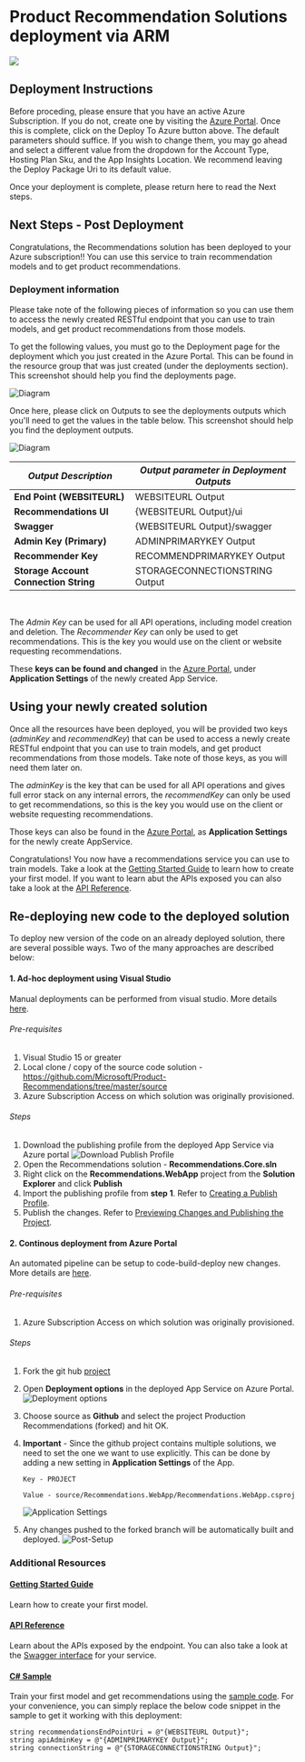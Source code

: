 # Product Recommendation Solutions deployment via ARM

<a href="https://portal.azure.com/#create/Microsoft.Template/uri/https%3A%2F%2Fraw.githubusercontent.com%2Frmanojkumar%2FProduct-Recommendations%2Fmaster%2Fdeploy%2Fresources.json" target="_blank">
    <img src="http://azuredeploy.net/deploybutton.png"/>
</a>

## Deployment Instructions

Before proceding, please ensure that you have an active Azure Subscription. If you do not, create one by visiting the [Azure Portal](https://portal.azure.com/). Once this is complete, click on the Deploy To Azure button above. The default parameters should suffice. If you wish to change them, you may go ahead and select a different value from the dropdown for the Account Type, Hosting Plan Sku, and the App Insights Location. We recommend leaving the Deploy Package Uri to its default value.

Once your deployment is complete, please return here to read the Next steps.

## Next Steps - Post Deployment

Congratulations, the Recommendations solution has been deployed to your Azure subscription!!
You can use this service to train recommendation models and to get product recommendations.

### Deployment information

Please take note of the following pieces of information so you can use them to access the newly created RESTful endpoint that you can use to train models, and get product recommendations from
those models. 

To get the following values, you must go to the Deployment page for the deployment which you just created in the Azure Portal. This can be found in the resource group that was just created (under the deployments section). This screenshot should help you find the deployments page.

![Diagram](deploymentsPageFromRg.png)

Once here, please click on Outputs to see the deployments outputs which you'll need to get the values in the table below. This screenshot should help you find the deployment outputs.

![Diagram](deploymentOutputs.PNG)

|*Output Description* |*Output parameter in Deployment Outputs*|
|-----------|----------|
|**End Point (WEBSITEURL)**|WEBSITEURL Output |
|**Recommendations UI**|{WEBSITEURL Output}/ui |
|**Swagger**|{WEBSITEURL Output}/swagger |
|**Admin Key (Primary)**|ADMINPRIMARYKEY Output |
|**Recommender Key** |RECOMMENDPRIMARYKEY Output |
|**Storage Account Connection String**|STORAGECONNECTIONSTRING Output |

&nbsp;
  
The *Admin Key* can be used for all API operations, including model creation and deletion.
The *Recommender Key* can only be used to get recommendations. This is the key you would use on the client or website requesting recommendations.

These **keys can be found and changed** in the [Azure Portal](https://portal.azure.com/), under **Application Settings** of the newly created App Service.

## Using your newly created solution

Once all the resources have been deployed, you will be provided two keys (*adminKey* and *recommendKey*) 
that can be used to access a newly create RESTful endpoint that you can use to train models, and get product recommendations from
those models.  Take note of those keys, as you will need them later on.

The *adminKey* is the key that can be used for all API operations and gives full error stack on any internal errors, the *recommendKey* can only be used to 
get recommendations, so this is the key you would use on the client or website requesting recommendations.

Those keys can also be found in the  [Azure Portal](http://portal.azure.com/), as **Application Settings** for the newly create AppService.

Congratulations! You now have a recommendations service you can use to train models.
Take a look at the [Getting Started Guide](../getting-started.md) to learn how to create your first model.  If you want to learn abut the APIs exposed you can also take a look at the [API Reference](../doc/api-reference.md).


## Re-deploying new code to the deployed solution

To deploy new version of the code on an already deployed solution, there are several possible ways. Two of the many approaches are described below:

#### 1. Ad-hoc deployment using Visual Studio

Manual deployments can be performed from visual studio. More details [here](https://msdn.microsoft.com/en-us/library/dd465337(v=vs.110).aspx).

###### Pre-requisites
1. Visual Studio 15 or greater
2. Local clone / copy of the source code solution - https://github.com/Microsoft/Product-Recommendations/tree/master/source
3. Azure Subscription Access on which solution was originally provisioned.


###### Steps
1. Download the publishing profile from the deployed App Service via Azure portal
![Download Publish Profile](../images/post-deployment/download-publish-profile.png)
2. Open the Recommendations solution - **Recommendations.Core.sln**
3. Right click on the **Recommendations.WebApp** project from the **Solution Explorer** and click **Publish**
4. Import the publishing profile from **step 1**. Refer to [Creating a Publish Profile](https://msdn.microsoft.com/en-us/library/dd465337(v=vs.110).aspx#Anchor_0).
5. Publish the changes. Refer to [Previewing Changes and Publishing the Project](https://msdn.microsoft.com/en-us/library/dd465337(v=vs.110).aspx#Anchor_4).

#### 2. Continous deployment from Azure Portal

An automated pipeline can be setup to code-build-deploy new changes. More details are [here](https://github.com/Microsoft/azure-docs/blob/master/articles/app-service-web/app-service-continuous-deployment.md).

###### Pre-requisites
1. Azure Subscription Access on which solution was originally provisioned.

###### Steps

1. Fork the git hub [project](https://github.com/Microsoft/Product-Recommendations)
2. Open **Deployment options** in the deployed App Service on Azure Portal.
    ![Deployment options](../images/post-deployment/deployment-options.png)
3. Choose source as **Github** and select the project Production Recommendations (forked) and hit OK.
4. **Important** - Since the github project contains multiple solutions, we need to set the one we want to use explicitly. This can be done by adding a new setting in **Application Settings** of the App.

    `Key - PROJECT`

    `Value - source/Recommendations.WebApp/Recommendations.WebApp.csproj`
    
    ![Application Settings](../images/post-deployment/application-settings.png)
5. Any changes pushed to the forked branch will be automatically built and deployed.
![Post-Setup](../images/post-deployment/post-setup.png)


### Additional Resources

#### [Getting Started Guide](https://go.microsoft.com/fwlink/?linkid=847717)

Learn how to create your first model.  

#### [API Reference](https://go.microsoft.com/fwlink/?linkid=849030)
Learn about the APIs exposed by the endpoint. You can also take a look at the [Swagger interface]({Outputs.websiteUrl}/swagger) for your service.

#### [C# Sample](https://go.microsoft.com/fwlink/?linkid=847717&pc=c-sharp-sample)
Train your first model and get recommendations using the [sample code](https://go.microsoft.com/fwlink/?linkid=847717&pc=c-sharp-sample). For your convenience, you can simply replace the below code snippet in the sample to get it working with this deployment:

```
string recommendationsEndPointUri = @"{WEBSITEURL Output}";  
string apiAdminKey = @"{ADMINPRIMARYKEY Output}";
string connectionString = @"{STORAGECONNECTIONSTRING Output}";
```